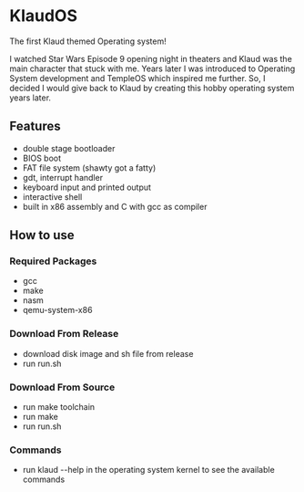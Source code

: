 # KlaudOS

The first Klaud themed Operating system!

I watched Star Wars Episode 9 opening night in theaters and Klaud was the main character that stuck with me. Years later I was introduced to Operating System development and TempleOS which inspired me further. So, I decided I would give back to Klaud by creating this hobby operating system years later. 

## Features

* double stage bootloader
* BIOS boot
* FAT file system (shawty got a fatty)
* gdt, interrupt handler
* keyboard input and printed output
* interactive shell
* built in x86 assembly and C with gcc as compiler

## How to use

### Required Packages
* gcc
* make
* nasm
* qemu-system-x86

### Download From Release
* download disk image and sh file from release
* run run.sh

### Download From Source
* run make toolchain
* run make 
* run run.sh

### Commands
* run klaud --help in the operating system kernel to see the available commands